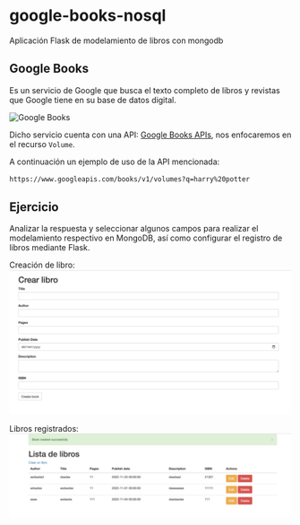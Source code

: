 # google-books-nosql
Aplicación Flask de modelamiento de libros con mongodb

## Google Books

Es un servicio de Google que busca el texto completo de libros y revistas que Google tiene en su base de datos digital.

![Google Books](https://upload.wikimedia.org/wikipedia/commons/thumb/b/ba/Google_Books_logo_2015.svg/1200px-Google_Books_logo_2015.svg.png)

Dicho servicio cuenta con una API: [Google Books APIs](https://developers.google.com/books), nos enfocaremos en el recurso `Volume`.

A continuación un ejemplo de uso de la API mencionada:

```bash
https://www.googleapis.com/books/v1/volumes?q=harry%20potter
```

## Ejercicio

Analizar la respuesta y seleccionar algunos campos para realizar el modelamiento respectivo en MongoDB, así como configurar el registro de libros mediante Flask.

Creación de libro:
![](./app/static/images/form_book.jpg)

Libros registrados:
![](./app/static/images/books_registered.jpg)
